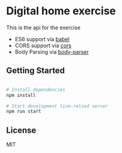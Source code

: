 Digital home exercise
==================================

This is the api for the exercise

- ES6 support via [babel](https://babeljs.io)
- CORS support via [cors](https://github.com/troygoode/node-cors)
- Body Parsing via [body-parser](https://github.com/expressjs/body-parser)




Getting Started
---------------

```sh

# Install dependencies
npm install

# Start development live-reload server
npm run start

```

License
-------

MIT
